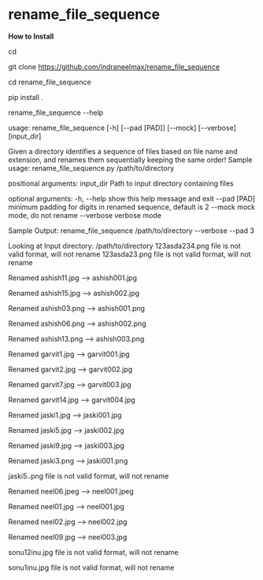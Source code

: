 # rename_file_sequence

**How to Install**

cd <your workspace>

git clone https://github.com/indraneelmax/rename_file_sequence

cd rename_file_sequence

pip install .

rename_file_sequence --help


usage: rename_file_sequence [-h] [--pad [PAD]] [--mock] [--verbose]
                            [input_dir]

Given a directory identifies a sequence of files based on file name and
extension, and renames them sequentially keeping the same order! Sample usage:
rename_file_sequence.py /path/to/directory

positional arguments:
  input_dir    Path to input directory containing files

optional arguments:
  -h, --help   show this help message and exit
  --pad [PAD]  minimum padding for digits in renamed sequence, default is 2
  --mock       mock mode, do not rename
  --verbose    verbose mode

Sample Output:
rename_file_sequence /path/to/directory --verbose --pad 3

Looking at Input directory: /path/to/directory
123asda234.png file is not valid format, will not rename
123asda23.png file is not valid format, will not rename

Renamed ashish11.jpg  -->  ashish001.jpg

Renamed ashish15.jpg  -->  ashish002.jpg

Renamed ashish03.png  -->  ashish001.png

Renamed ashish06.png  -->  ashish002.png

Renamed ashish13.png  -->  ashish003.png

Renamed garvit1.jpg  -->  garvit001.jpg

Renamed garvit2.jpg  -->  garvit002.jpg

Renamed garvit7.jpg  -->  garvit003.jpg

Renamed garvit14.jpg  -->  garvit004.jpg

Renamed jaski1.jpg  -->  jaski001.jpg

Renamed jaski5.jpg  -->  jaski002.jpg

Renamed jaski9.jpg  -->  jaski003.jpg

Renamed jaski3.png  -->  jaski001.png

jaski5..png file is not valid format, will not rename

Renamed neel06.jpeg  -->  neel001.jpeg

Renamed neel01.jpg  -->  neel001.jpg

Renamed neel02.jpg  -->  neel002.jpg

Renamed neel09.jpg  -->  neel003.jpg

sonu12inu.jpg file is not valid format, will not rename

sonu1inu.jpg file is not valid format, will not rename
